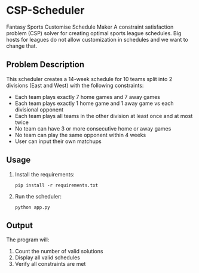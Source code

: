 # CSP-Scheduler
Fantasy Sports Customise Schedule Maker
A constraint satisfaction problem (CSP) solver for creating optimal sports league schedules.
Big hosts for leagues do not allow customization in schedules and we want to change that.


## Problem Description
This scheduler creates a 14-week schedule for 10 teams split into 2 divisions (East and West) with the following constraints:
- Each team plays exactly 7 home games and 7 away games
- Each team plays exactly 1 home game and 1 away game vs each divisional opponent
- Each team plays all teams in the other division at least once and at most twice
- No team can have 3 or more consecutive home or away games
- No team can play the same opponent within 4 weeks
- User can input their own matchups

## Usage

1. Install the requirements:
   ```
   pip install -r requirements.txt
   ```

2. Run the scheduler:
   ```
   python app.py
   ```

## Output

The program will:
1. Count the number of valid solutions
2. Display all valid schedules
3. Verify all constraints are met

